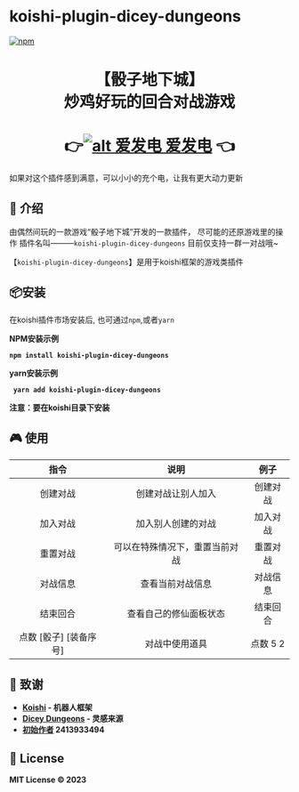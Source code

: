 # koishi-plugin-dicey-dungeons

[![npm](https://img.shields.io/npm/v/koishi-plugin-dicey-dungeons?style=flat-square)](https://www.npmjs.com/package/koishi-plugin-dicey-dungeons)

# <center>【骰子地下城】</center><center>炒鸡好玩的回合对战游戏</center>

# <center>👉[![alt 爱发电](https://static.afdiancdn.com/static/img/logo/logo.png) 爱发电](https://afdian.net/a/jiuzhichuan)  👈</center>
 如果对这个插件感到满意，可以小小的充个电，让我有更大动力更新


## 🎈 介绍
由偶然间玩的一款游戏“骰子地下城”开发的一款插件，
尽可能的还原游戏里的操作
插件名叫———`koishi-plugin-dicey-dungeons`
目前仅支持一群一对战哦~

【`koishi-plugin-dicey-dungeons`】是用于koishi框架的游戏类插件

## 📦安装
在koishi插件市场安装后,
也可通过`npm`,或者`yarn`

<b>NPM安装示例<b>

 ``` npm install koishi-plugin-dicey-dungeons ```

<b>yarn安装示例<b>

``` yarn add koishi-plugin-dicey-dungeons```

注意：要在koishi目录下安装

## 🎮 使用
指令|说明|例子
:-:|:-:|:-:
创建对战|创建对战让别人加入|创建对战
加入对战|加入别人创建的对战|加入对战
重置对战|可以在特殊情况下，重置当前对战|重置对战
对战信息|查看当前对战信息|对战信息
结束回合|查看自己的修仙面板状态|结束回合
点数 [骰子] [装备序号] | 对战中使用道具 | 点数 5 2


## 🙏 致谢
- [Koishi](https://koishi.chat/) - 机器人框架
- [Dicey Dungeons](https://diceydungeons.com/) - 灵感来源
- [初始作者](#) 2413933494
## 📄 License

MIT License © 2023